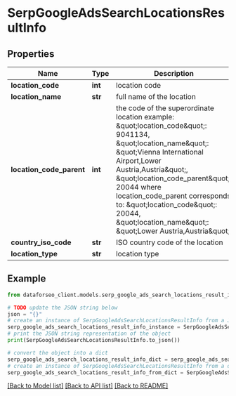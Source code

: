 # SerpGoogleAdsSearchLocationsResultInfo


## Properties

Name | Type | Description | Notes
------------ | ------------- | ------------- | -------------
**location_code** | **int** | location code | [optional] 
**location_name** | **str** | full name of the location | [optional] 
**location_code_parent** | **int** | the code of the superordinate location example: \&quot;location_code\&quot;: 9041134, \&quot;location_name\&quot;: \&quot;Vienna International Airport,Lower Austria,Austria\&quot;, \&quot;location_code_parent\&quot;: 20044 where location_code_parent corresponds to: \&quot;location_code\&quot;: 20044, \&quot;location_name\&quot;: \&quot;Lower Austria,Austria\&quot; | [optional] 
**country_iso_code** | **str** | ISO country code of the location | [optional] 
**location_type** | **str** | location type | [optional] 

## Example

```python
from dataforseo_client.models.serp_google_ads_search_locations_result_info import SerpGoogleAdsSearchLocationsResultInfo

# TODO update the JSON string below
json = "{}"
# create an instance of SerpGoogleAdsSearchLocationsResultInfo from a JSON string
serp_google_ads_search_locations_result_info_instance = SerpGoogleAdsSearchLocationsResultInfo.from_json(json)
# print the JSON string representation of the object
print(SerpGoogleAdsSearchLocationsResultInfo.to_json())

# convert the object into a dict
serp_google_ads_search_locations_result_info_dict = serp_google_ads_search_locations_result_info_instance.to_dict()
# create an instance of SerpGoogleAdsSearchLocationsResultInfo from a dict
serp_google_ads_search_locations_result_info_from_dict = SerpGoogleAdsSearchLocationsResultInfo.from_dict(serp_google_ads_search_locations_result_info_dict)
```
[[Back to Model list]](../README.md#documentation-for-models) [[Back to API list]](../README.md#documentation-for-api-endpoints) [[Back to README]](../README.md)


